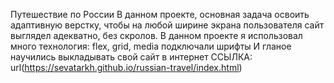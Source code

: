 Путешествие по России
В данном проекте, основная задача освоить адаптивную верстку,
чтобы на любой ширине экрана пользователя сайт выглядел адекватно, без скролов.
В данном проекте я использовал много технология: flex, grid, media подключали шрифты
И гланое научились выкладывать свой сайт в интернет
ССЫЛКА: url(https://sevatarkh.github.io/russian-travel/index.html)


